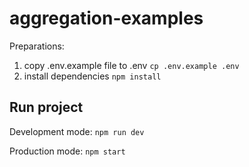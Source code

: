 # aggregation-examples

Preparations:

1. copy .env.example file to .env `cp .env.example .env`
2. install dependencies `npm install`

## Run project

Development mode: `npm run dev`

Production mode: `npm start`
